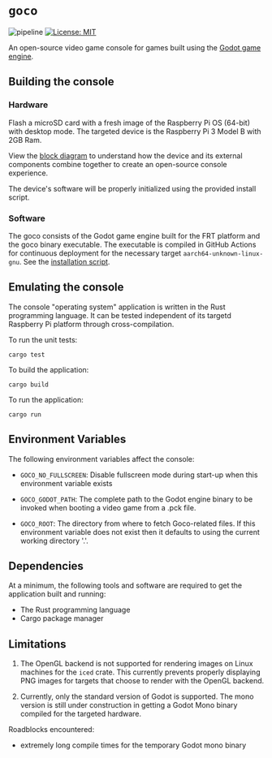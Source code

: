 # `goco`

![pipeline](https://github.com/cpe-design-2/console/actions/workflows/pipeline.yml/badge.svg) [![License: MIT](https://img.shields.io/badge/License-MIT-yellow.svg)](https://opensource.org/licenses/MIT)

An open-source video game console for games built using the [Godot game engine](https://godotengine.org).

## Building the console

### Hardware

Flash a microSD card with a fresh image of the Raspberry Pi OS (64-bit) with desktop mode. The targeted device is the Raspberry Pi 3 Model B with 2GB Ram.  

View the [block diagram](./docs/goco-bd.pdf) to understand how the device and its external components combine together to create an open-source console experience.
  
The device's software will be properly initialized using the provided install script.

### Software

The goco consists of the Godot game engine built for the FRT platform and the goco binary executable. The executable is compiled in GitHub Actions for continuous deployment for the necessary target `aarch64-unknown-linux-gnu`. See the [installation script](./install.sh).


## Emulating the console

The console "operating system" application is written in the Rust programming language. It can be tested independent of its targetd Raspberry Pi platform through cross-compilation.

To run the unit tests:
```
cargo test
```

To build the application:
```
cargo build
```

To run the application:
```
cargo run
```

## Environment Variables

The following environment variables affect the console:

- `GOCO_NO_FULLSCREEN`: Disable fullscreen mode during start-up when this environment variable exists

- `GOCO_GODOT_PATH`: The complete path to the Godot engine binary to be invoked when booting a video game from a .pck file.

-  `GOCO_ROOT`: The directory from where to fetch Goco-related files. If this environment variable does not exist then it defaults to using the current working directory '.'.

## Dependencies

At a minimum, the following tools and software are required to get the application built and running:

- The Rust programming language
- Cargo package manager

## Limitations

1. The OpenGL backend is not supported for rendering images on Linux machines for the `iced` crate. This currently prevents properly displaying PNG images for targets that choose to render with the OpenGL backend.

2. Currently, only the standard version of Godot is supported. The mono version is still under construction in getting a Godot Mono binary compiled for the targeted hardware.

Roadblocks encountered:
- extremely long compile times for the temporary Godot mono binary